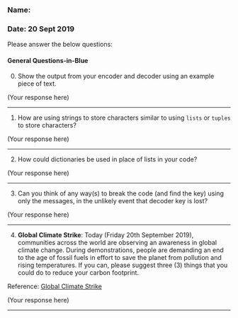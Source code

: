 ### Name:
### Date: 20 Sept 2019

Please answer the below questions:


#### General Questions-in-Blue

0. Show the output from your encoder and decoder using an example piece of text.

(Your response here)

 ---

1. How are using strings to store characters similar to using ```lists``` or ```tuples``` to store characters?

(Your response here)

---

2. How could dictionaries be used in place of lists in your code?

(Your response here)

---

3. Can you think of any way(s) to break the code (and find the key) using only the messages, in the unlikely event that decoder key is lost?

(Your response here)

---
4. **Global Climate Strike**: Today (Friday 20th September 2019), communities across the world are observing an awareness in global climate change. During demonstrations, people are demanding an end to the age of fossil fuels in effort to save the planet from pollution and rising temperatures. If you can, please suggest three (3) things that you could do to reduce your carbon footprint.

Reference: [Global Climate Strike](https://globalclimatestrike.net)

(Your response here)

---
